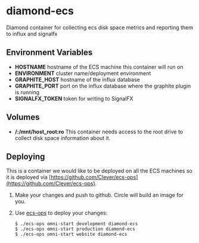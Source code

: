 # diamond-ecs
Diamond container for collecting ecs disk space metrics and reporting them to influx and signalfx

## Environment Variables

  - **HOSTNAME** hostname of the ECS machine this container will run on
  - **ENVIRONMENT** cluster name/deployment environment
  - **GRAPHITE_HOST** hostname of the influx database
  - **GRAPHITE_PORT** port on the influx database where the graphite plugin is running
  - **SIGNALFX_TOKEN** token for writing to SignalFX

## Volumes

  - **/:/mnt/host_root:ro** This container needs access to the root drive to collect disk space information about it.

## Deploying

This is a container we would like to be deployed on all the ECS machines
so it is deployed via [https://github.com/Clever/ecs-ops](https://github.com/Clever/ecs-ops).

1. Make your changes and push to github. Circle will build an image for you.

2. Use [ecs-ops](https://github.com/clever/ecs-ops) to deploy your changes:
	```
	$ ./ecs-ops omni-start development diamond-ecs
	$ ./ecs-ops omni-start production diamond-ecs
	$ ./ecs-ops omni-start website diamond-ecs
	```
